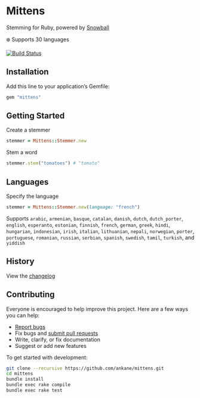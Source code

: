 # Mittens

Stemming for Ruby, powered by [Snowball](https://github.com/snowballstem/snowball)

:snowflake: Supports 30 languages

[![Build Status](https://github.com/ankane/mittens/actions/workflows/build.yml/badge.svg)](https://github.com/ankane/mittens/actions)

## Installation

Add this line to your application’s Gemfile:

```ruby
gem "mittens"
```

## Getting Started

Create a stemmer

```ruby
stemmer = Mittens::Stemmer.new
```

Stem a word

```ruby
stemmer.stem("tomatoes") # "tomato"
```

## Languages

Specify the language

```ruby
stemmer = Mittens::Stemmer.new(language: "french")
```

Supports `arabic`, `armenian`, `basque`, `catalan`, `danish`, `dutch`, `dutch_porter`, `english`, `esperanto`, `estonian`, `finnish`, `french`, `german`, `greek`, `hindi`, `hungarian`, `indonesian`, `irish`, `italian`, `lithuanian`, `nepali`, `norwegian`, `porter`, `portuguese`, `romanian`, `russian`, `serbian`, `spanish`, `swedish`, `tamil`, `turkish`, and `yiddish`

## History

View the [changelog](https://github.com/ankane/mittens/blob/master/CHANGELOG.md)

## Contributing

Everyone is encouraged to help improve this project. Here are a few ways you can help:

- [Report bugs](https://github.com/ankane/mittens/issues)
- Fix bugs and [submit pull requests](https://github.com/ankane/mittens/pulls)
- Write, clarify, or fix documentation
- Suggest or add new features

To get started with development:

```sh
git clone --recursive https://github.com/ankane/mittens.git
cd mittens
bundle install
bundle exec rake compile
bundle exec rake test
```
